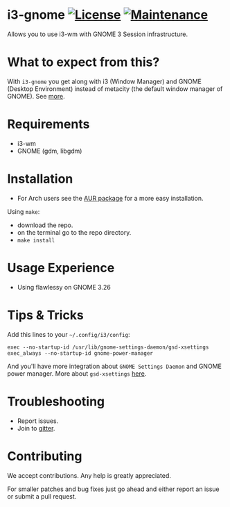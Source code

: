 # i3-gnome [![License](http://img.shields.io/badge/license-MIT-blue.svg?style=flat)](http://choosealicense.com/licenses/mit/) [![Maintenance](https://img.shields.io/maintenance/yes/2017.svg)]()

Allows you to use i3-wm with GNOME 3 Session infrastructure.

# What to expect from this?
With `i3-gnome` you get along with i3 (Window Manager) and GNOME (Desktop Environment) instead of metacity (the default window manager of GNOME).
See [more](https://github.com/lvillani/i3-gnome/issues/10).

# Requirements
* i3-wm
* GNOME (gdm, libgdm)

# Installation
* For Arch users see the [AUR package](https://aur.archlinux.org/packages/i3-gnome/) for a more easy installation.

Using `make`:
* download the repo.
* on the terminal go to the repo directory.
* `make install`

# Usage Experience
* Using flawlessy on GNOME 3.26

# Tips & Tricks
Add this lines to your `~/.config/i3/config`:
```
exec --no-startup-id /usr/lib/gnome-settings-daemon/gsd-xsettings
exec_always --no-startup-id gnome-power-manager
```
And you'll have more integration about `GNOME Settings Daemon` and GNOME power manager.
More about `gsd-xsettings` [here](https://bugs.archlinux.org/task/53800).

# Troubleshooting
* Report issues.
* Join to [gitter](https://gitter.im/i3-gnome/Lobby).

# Contributing
We accept contributions. Any help is greatly appreciated.

For smaller patches and bug fixes just go ahead and either report an issue or submit a pull
request.

